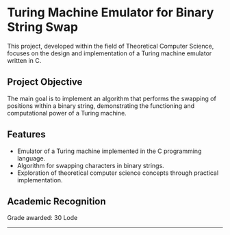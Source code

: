 # Turing Machine Emulator for Binary String Swap

This project, developed within the field of Theoretical Computer Science, focuses on the design and implementation of a Turing machine emulator written in C. 

## Project Objective
The main goal is to implement an algorithm that performs the swapping of positions within a binary string, demonstrating the functioning and computational power of a Turing machine.

## Features
- Emulator of a Turing machine implemented in the C programming language.
- Algorithm for swapping characters in binary strings.
- Exploration of theoretical computer science concepts through practical implementation.

## Academic Recognition
Grade awarded: 30 Lode

---


